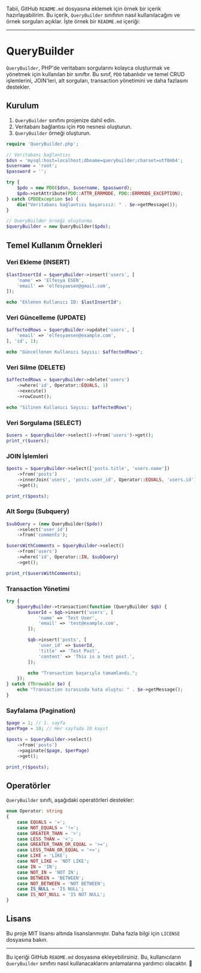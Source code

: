 Tabii, GitHub `README.md` dosyasına eklemek için örnek bir içerik hazırlayabilirim. Bu içerik, `QueryBuilder` sınıfının nasıl kullanılacağını ve örnek sorguları açıklar. İşte örnek bir `README.md` içeriği:

---

# QueryBuilder

`QueryBuilder`, PHP'de veritabanı sorgularını kolayca oluşturmak ve yönetmek için kullanılan bir sınıftır. Bu sınıf, `PDO` tabanlıdır ve temel CRUD işlemlerini, JOIN'leri, alt sorguları, transaction yönetimini ve daha fazlasını destekler.

## Kurulum

1. `QueryBuilder` sınıfını projenize dahil edin.
2. Veritabanı bağlantısı için `PDO` nesnesi oluşturun.
3. `QueryBuilder` örneği oluşturun.

```php
require 'QueryBuilder.php';

// Veritabanı bağlantısı
$dsn = 'mysql:host=localhost;dbname=querybuilder;charset=utf8mb4';
$username = 'root';
$password = '';

try {
    $pdo = new PDO($dsn, $username, $password);
    $pdo->setAttribute(PDO::ATTR_ERRMODE, PDO::ERRMODE_EXCEPTION);
} catch (PDOException $e) {
    die("Veritabanı bağlantısı başarısız: " . $e->getMessage());
}

// QueryBuilder örneği oluşturma
$queryBuilder = new QueryBuilder($pdo);
```

## Temel Kullanım Örnekleri

### Veri Ekleme (INSERT)

```php
$lastInsertId = $queryBuilder->insert('users', [
    'name' => 'Elfesya ESEN',
    'email' => 'elfesyaesen@gmail.com',
]);

echo "Eklenen Kullanıcı ID: $lastInsertId";
```

### Veri Güncelleme (UPDATE)

```php
$affectedRows = $queryBuilder->update('users', [
    'email' => 'elfesyaesen@example.com',
], 'id', 1);

echo "Güncellenen Kullanıcı Sayısı: $affectedRows";
```

### Veri Silme (DELETE)

```php
$affectedRows = $queryBuilder->delete('users')
    ->where('id', Operator::EQUALS, 1)
    ->execute()
    ->rowCount();

echo "Silinen Kullanıcı Sayısı: $affectedRows";
```

### Veri Sorgulama (SELECT)

```php
$users = $queryBuilder->select()->from('users')->get();
print_r($users);
```

### JOIN İşlemleri

```php
$posts = $queryBuilder->select(['posts.title', 'users.name'])
    ->from('posts')
    ->innerJoin('users', 'posts.user_id', Operator::EQUALS, 'users.id')
    ->get();

print_r($posts);
```

### Alt Sorgu (Subquery)

```php
$subQuery = (new QueryBuilder($pdo))
    ->select('user_id')
    ->from('comments');

$usersWithComments = $queryBuilder->select()
    ->from('users')
    ->where('id', Operator::IN, $subQuery)
    ->get();

print_r($usersWithComments);
```

### Transaction Yönetimi

```php
try {
    $queryBuilder->transaction(function (QueryBuilder $qb) {
        $userId = $qb->insert('users', [
            'name' => 'Test User',
            'email' => 'test@example.com',
        ]);

        $qb->insert('posts', [
            'user_id' => $userId,
            'title' => 'Test Post',
            'content' => 'This is a test post.',
        ]);

        echo "Transaction başarıyla tamamlandı.";
    });
} catch (Throwable $e) {
    echo "Transaction sırasında hata oluştu: " . $e->getMessage();
}
```

### Sayfalama (Pagination)

```php
$page = 1; // 1. sayfa
$perPage = 10; // Her sayfada 10 kayıt

$posts = $queryBuilder->select()
    ->from('posts')
    ->paginate($page, $perPage)
    ->get();

print_r($posts);
```

## Operatörler

`QueryBuilder` sınıfı, aşağıdaki operatörleri destekler:

```php
enum Operator: string
{
    case EQUALS = '=';
    case NOT_EQUALS = '!=';
    case GREATER_THAN = '>';
    case LESS_THAN = '<';
    case GREATER_THAN_OR_EQUAL = '>=';
    case LESS_THAN_OR_EQUAL = '<=';
    case LIKE = 'LIKE';
    case NOT_LIKE = 'NOT LIKE';
    case IN = 'IN';
    case NOT_IN = 'NOT IN';
    case BETWEEN = 'BETWEEN';
    case NOT_BETWEEN = 'NOT BETWEEN';
    case IS_NULL = 'IS NULL';
    case IS_NOT_NULL = 'IS NOT NULL';
}
```

## Lisans

Bu proje MIT lisansı altında lisanslanmıştır. Daha fazla bilgi için `LICENSE` dosyasına bakın.

---

Bu içeriği GitHub `README.md` dosyasına ekleyebilirsiniz. Bu, kullanıcıların `QueryBuilder` sınıfını nasıl kullanacaklarını anlamalarına yardımcı olacaktır. 🚀
